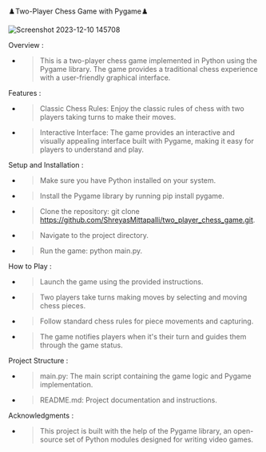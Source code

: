 ♟️Two-Player Chess Game with Pygame♟️

![Screenshot 2023-12-10 145708](https://github.com/ShreyasMittapalli/two_player_chess_game/assets/112803560/ccefa118-3459-4aec-98ae-f314042c416c)


Overview : 

 - > This is a two-player chess game implemented in Python using the Pygame library. The game provides a traditional chess experience with a user-friendly graphical interface.

Features :
 - > Classic Chess Rules: Enjoy the classic rules of chess with two players taking turns to make their moves.
 - > Interactive Interface: The game provides an interactive and visually appealing interface built with Pygame, making it easy for players to understand and play.

Setup and Installation :
 - > Make sure you have Python installed on your system.
 - > Install the Pygame library by running pip install pygame.
 - > Clone the repository: git clone https://github.com/ShreyasMittapalli/two_player_chess_game.git.
 - > Navigate to the project directory.
 - > Run the game: python main.py.
   
How to Play :
 - > Launch the game using the provided instructions.
 - > Two players take turns making moves by selecting and moving chess pieces.
 - > Follow standard chess rules for piece movements and capturing.
 - > The game notifies players when it's their turn and guides them through the game status.
   
Project Structure :
 - > main.py: The main script containing the game logic and Pygame implementation.
 - > README.md: Project documentation and instructions.
   
Acknowledgments : 
 - > This project is built with the help of the Pygame library, an open-source set of Python modules designed for writing video games.
